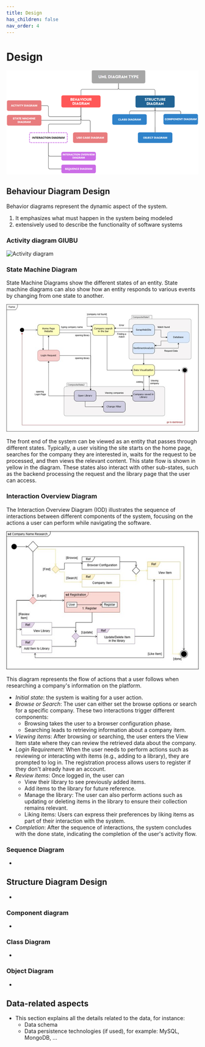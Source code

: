 ```yaml
---
title: Design
has_children: false
nav_order: 4
---
```


# Design

![Diagram Overview](./imgs/UML_diagram_overview.png)

## Behaviour Diagram Design

Behavior diagrams represent the dynamic aspect of the system.
1.	It emphasizes what must happen in the system being modeled 
2.	extensively used to describe the functionality of software systems

### Activity diagram GIUBU

![Activity diagram](./imgs/)

### State Machine Diagram
State Machine Diagrams show the different states of an entity. State machine diagrams can also show how an entity responds to various events by changing from one state to another.

![State Machine Diagram](./imgs/StateMachineDiagram.jpg)
 
The front end of the system can be viewed as an entity that passes through different states. Typically, a user visiting the site starts on the home page, searches for the company they are interested in, waits for the request to be processed, and then views the relevant content. This state flow is shown in yellow in the diagram. These states also interact with other sub-states, such as the backend processing the request and the library page that the user can access.

### Interaction Overview Diagram 
The Interaction Overview Diagram (IOD) illustrates the sequence of interactions between different components of the system, focusing on the actions a user can perform while navigating the software. 

![Interaction diagram](./imgs/InteractionDiagram.jpg)
  
This diagram represents the flow of actions that a user follows when researching a company's information on the platform.
+ *Initial state*: the system is waiting for a user action.
+ *Browse or Search*: The user can either set the browse options or search for a specific company. These two interactions trigger different components:
    + Browsing takes the user to a browser configuration phase.
    + Searching leads to retrieving information about a company item.
+ *Viewing items*: After browsing or searching, the user enters the View Item state where they can review the retrieved data about the company.
+ *Login Requirement*: When the user needs to perform actions such as reviewing or interacting with items (e.g., adding to a library), they are prompted to log in. The registration process allows users to register if they don't already have an account.
+ *Review items*: Once logged in, the user can
    + View their library to see previously added items.
    + Add items to the library for future reference.
    + Manage the library: The user can also perform actions such as updating or deleting items in the library to ensure their collection remains relevant.
    + Liking items: Users can express their preferences by liking items as part of their interaction with the system.
+ *Completion*: After the sequence of interactions, the system concludes with the done state, indicating the completion of the user's activity flow.

### Sequence Diagram

-

## Structure Diagram Design

-

### Component diagram 

- 

### Class Diagram

- 

### Object Diagram

-


## Data-related aspects
- This section explains all the details related to the data, for instance:
    - Data schema
    - Data persistence technologies (if used), for example: MySQL, MongoDB, ...